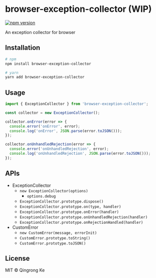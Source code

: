 # browser-exception-collector (WIP)

[![npm version](https://img.shields.io/npm/v/browser-exception-collector.svg)](https://www.npmjs.com/package/browser-exception-collector)

An exception collector for browser

## Installation

```bash
# npm
npm install browser-exception-collector

# yarn
yarn add browser-exception-collector
```

## Usage

```ts
import { ExceptionCollector } from 'browser-exception-collector';

const collector = new ExceptionCollector();

collector.onError(error => {
  console.error('onError', error);
  console.log('onError', JSON.parse(error.toJSON()));
});

collector.onUnhandledRejection(error => {
  console.error('onUnhandledRejection', error);
  console.log('onUnhandledRejection', JSON.parse(error.toJSON()));
});
```

## APIs

- ExceptionCollector
  - `new ExceptionCollector(options)`
    - `options.debug`
  - `ExceptionCollector.prototype.dispose()`
  - `ExceptionCollector.prototype.on(type, handler)`
  - `ExceptionCollector.prototype.onError(handler)`
  - `ExceptionCollector.prototype.onUnhandledRejection(handler)`
  - `ExceptionCollector.prototype.onRejectionHandled(handler)`
- CustomError
  - `new CustomError(message, errorInit)`
  - `CustomError.prototype.toString()`
  - `CustomError.prototype.toJSON()`

## License

MIT © Qingrong Ke
